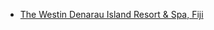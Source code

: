 - [The Westin Denarau Island Resort & Spa, Fiji](./the-westin-denarau-island-resort-&-spa,-fiji.md)
